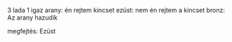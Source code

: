 3 lada
1 igaz
arany: én rejtem  kincset
ezüst: nem én rejtem a kincset
bronz: Az arany hazudik

megfejtés:
Ezüst

